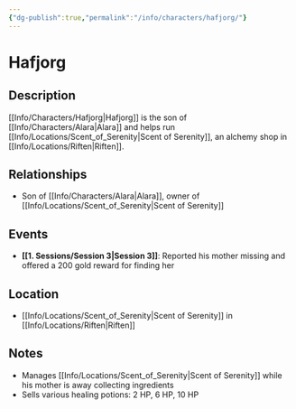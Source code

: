 ```yaml
---
{"dg-publish":true,"permalink":"/info/characters/hafjorg/"}
---
```


# Hafjorg

## Description
[[Info/Characters/Hafjorg\|Hafjorg]] is the son of [[Info/Characters/Alara\|Alara]] and helps run [[Info/Locations/Scent_of_Serenity\|Scent of Serenity]], an alchemy shop in [[Info/Locations/Riften\|Riften]].

## Relationships
- Son of [[Info/Characters/Alara\|Alara]], owner of [[Info/Locations/Scent_of_Serenity\|Scent of Serenity]]

## Events
- **[[1. Sessions/Session 3\|Session 3]]**: Reported his mother missing and offered a 200 gold reward for finding her

## Location
- [[Info/Locations/Scent_of_Serenity\|Scent of Serenity]] in [[Info/Locations/Riften\|Riften]]

## Notes
- Manages [[Info/Locations/Scent_of_Serenity\|Scent of Serenity]] while his mother is away collecting ingredients
- Sells various healing potions: 2 HP, 6 HP, 10 HP